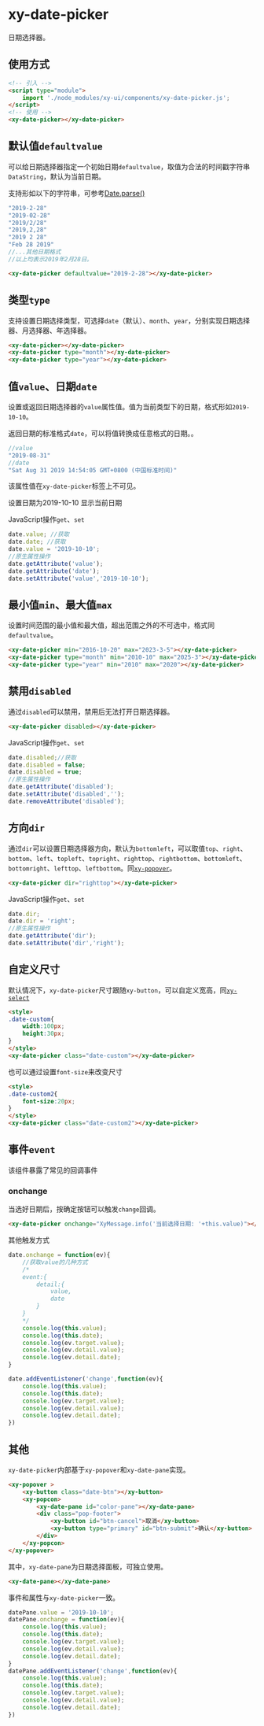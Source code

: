 # xy-date-picker

日期选择器。

## 使用方式

```html
<!-- 引入 -->
<script type="module">
    import './node_modules/xy-ui/components/xy-date-picker.js';
</script>
<!-- 使用 -->
<xy-date-picker></xy-date-picker>
```

## 默认值`defaultvalue`

可以给日期选择器指定一个初始日期`defaultvalue`，取值为合法的时间戳字符串`DataString`，默认为当前日期。

支持形如以下的字符串，可参考[Date.parse()](https://developer.mozilla.org/zh-CN/docs/Web/JavaScript/Reference/Global_Objects/Date/parse)

```js
"2019-2-28"
"2019-02-28"
"2019/2/28"
"2019,2,28"
"2019 2 28"
"Feb 28 2019"
//...其他日期格式
//以上均表示2019年2月28日。
```

<xy-date-picker defaultvalue="2019-2-28"></xy-date-picker>

```html
<xy-date-picker defaultvalue="2019-2-28"></xy-date-picker>
```

## 类型`type`

支持设置日期选择类型，可选择`date`（默认）、`month`、`year`，分别实现日期选择器、月选择器、年选择器。

<xy-date-picker></xy-date-picker>
<xy-date-picker type="month"></xy-date-picker>
<xy-date-picker type="year"></xy-date-picker>

```html
<xy-date-picker></xy-date-picker>
<xy-date-picker type="month"></xy-date-picker>
<xy-date-picker type="year"></xy-date-picker>
```

## 值`value`、日期`date`

设置或返回日期选择器的`value`属性值。值为当前类型下的日期，格式形如`2019-10-10`。

返回日期的标准格式`date`，可以将值转换成任意格式的日期。。

```js
//value
"2019-08-31"
//date
"Sat Aug 31 2019 14:54:05 GMT+0800 (中国标准时间)"
```

该属性值在`xy-date-picker`标签上不可见。

<xy-date-picker id="date-picker-value"></xy-date-picker>

<xy-button type="primary" onclick="document.getElementById('date-picker-value').value='2019-10-10'">设置日期为2019-10-10</xy-button>
<xy-button type="primary" onclick="XyMessage.info('当前日期: '+document.getElementById('date-picker-value').value)">显示当前日期</xy-button>

JavaScript操作`get`、`set`

```js
date.value; //获取
date.date; //获取
date.value = '2019-10-10';
//原生属性操作
date.getAttribute('value');
date.getAttribute('date');
date.setAttribute('value','2019-10-10');
```

## 最小值`min`、最大值`max`

设置时间范围的最小值和最大值，超出范围之外的不可选中，格式同`defaultvalue`。

<xy-date-picker min="2018-10-20" max="2023-3-5"></xy-date-picker>
<xy-date-picker type="month" min="2018-10" max="2020-3"></xy-date-picker>
<xy-date-picker type="year" min="2010" max="2020"></xy-date-picker>

```html
<xy-date-picker min="2016-10-20" max="2023-3-5"></xy-date-picker>
<xy-date-picker type="month" min="2010-10" max="2025-3"></xy-date-picker>
<xy-date-picker type="year" min="2010" max="2020"></xy-date-picker>
```

## 禁用`disabled`

通过`disabled`可以禁用，禁用后无法打开日期选择器。

<xy-date-picker disabled></xy-date-picker>
<xy-switch checked onchange="this.previousElementSibling.disabled = this.checked;"></xy-switch>

```html
<xy-date-picker disabled></xy-date-picker>
```

JavaScript操作`get`、`set`

```js
date.disabled;//获取
date.disabled = false;
date.disabled = true;
//原生属性操作
date.getAttribute('disabled');
date.setAttribute('disabled','');
date.removeAttribute('disabled');
```

## 方向`dir`

通过`dir`可以设置日期选择器方向，默认为`bottomleft`，可以取值`top`、`right`、`bottom`、`left`、`topleft`、`topright`、`righttop`、`rightbottom`、`bottomleft`、`bottomright`、`lefttop`、`leftbottom`。同[`xy-popover`](xy-popover.md)。

<xy-date-picker dir="righttop"></xy-date-picker>

```html
<xy-date-picker dir="righttop"></xy-date-picker>
```

JavaScript操作`get`、`set`

```js
date.dir;
date.dir = 'right';
//原生属性操作
date.getAttribute('dir');
date.setAttribute('dir','right');
```

## 自定义尺寸

默认情况下，`xy-date-picker`尺寸跟随`xy-button`，可以自定义宽高，同[`xy-select`](xy-select.md)

<style>
.date-custom{
    width:150px;
    height:40px;
}
</style>
<xy-date-picker class="date-custom"></xy-date-picker>

```html
<style>
.date-custom{
    width:100px;
    height:30px;
}
</style>
<xy-date-picker class="date-custom"></xy-date-picker>
```

也可以通过设置`font-size`来改变尺寸

<style>
.date-custom2{
    font-size:20px;
}
</style>
<xy-date-picker class="date-custom2"></xy-date-picker>

```html
<style>
.date-custom2{
    font-size:20px;
}
</style>
<xy-date-picker class="date-custom2"></xy-date-picker>
```

## 事件`event`

该组件暴露了常见的回调事件

### onchange

当选好日期后，按确定按钮可以触发`change`回调。

<xy-date-picker onchange="XyMessage.info('当前选择日期: '+this.value)"></xy-date-picker>

```html
<xy-date-picker onchange="XyMessage.info('当前选择日期: '+this.value)"></xy-date-picker>
```

其他触发方式

```js
date.onchange = function(ev){
    //获取value的几种方式
    /*
    event:{
        detail:{
            value,
            date
        }
    }
    */
    console.log(this.value);
    console.log(this.date);
    console.log(ev.target.value);
    console.log(ev.detail.value);
    console.log(ev.detail.date);
}

date.addEventListener('change',function(ev){
    console.log(this.value);
    console.log(this.date);
    console.log(ev.target.value);
    console.log(ev.detail.value);
    console.log(ev.detail.date);
})
```



## 其他

`xy-date-picker`内部基于`xy-popover`和`xy-date-pane`实现。

```html
<xy-popover >
    <xy-button class="date-btn"></xy-button>
    <xy-popcon>
        <xy-date-pane id="color-pane"></xy-date-pane>
        <div class="pop-footer">
            <xy-button id="btn-cancel">取消</xy-button>
            <xy-button type="primary" id="btn-submit">确认</xy-button>
        </div>
    </xy-popcon>
</xy-popover>
```

其中，`xy-date-pane`为日期选择面板，可独立使用。

<xy-date-pane></xy-date-pane>

```html
<xy-date-pane></xy-date-pane>
```

事件和属性与`xy-date-picker`一致。

```js
datePane.value = '2019-10-10';
datePane.onchange = function(ev){
    console.log(this.value);
    console.log(this.date);
    console.log(ev.target.value);
    console.log(ev.detail.value);
    console.log(ev.detail.date);
}
datePane.addEventListener('change',function(ev){
    console.log(this.value);
    console.log(this.date);
    console.log(ev.target.value);
    console.log(ev.detail.value);
    console.log(ev.detail.date);
})
```